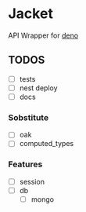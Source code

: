 # Jacket

API Wrapper for [deno](https://deno.land)

## TODOS

- [ ] tests
- [ ] nest deploy
- [ ] docs

### Sobstitute

- [ ] oak
- [ ] computed_types

### Features

- [ ] session
- [ ] db
  - [ ] mongo
